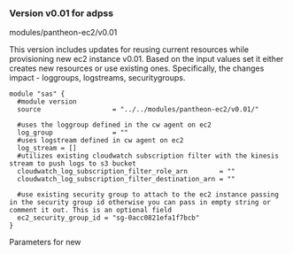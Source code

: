 ### Version v0.01 for adpss 

modules/pantheon-ec2/v0.01 

This version includes updates for reusing current resources while provisioning new ec2 instance v0.01. Based on the input values
set it either creates new resources or use existing ones. Specifically, the changes impact - loggroups, logstreams, securitygroups.

```
module "sas" {
  #module version
  source                  = "../../modules/pantheon-ec2/v0.01/" 

  #uses the loggroup defined in the cw agent on ec2
  log_group               = "" 
  #uses logstream defined in cw agent on ec2
  log_stream = [] 
  #utilizes existing cloudwatch subscription filter with the kinesis stream to push logs to s3 bucket   
  cloudwatch_log_subscription_filter_role_arn        = ""
  cloudwatch_log_subscription_filter_destination_arn = ""

  #use existing security group to attach to the ec2 instance passing in the security group id otherwise you can pass in empty string or comment it out. This is an optional field
  ec2_security_group_id = "sg-0acc0821efa1f7bcb"
}
```


Parameters for new